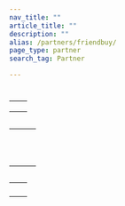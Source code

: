 ```yaml
---
nav_title: ""
article_title: ""
description: ""
alias: /partners/friendbuy/
page_type: partner
search_tag: Partner

---
```


# 

>  



## 



|           |                                                                                                                               |
|-----------------------|------------------------------------------------------------------------------------------------------------------------------------------|
|    |                                                               |
|   |          |
|  |  |


## 









 



### 

|             |                                                                                                                                          |  |
|----------------------------------|----------------------------------------------------------------------------------------------------------------------------------------------------|-----------|
|     |                                                           |     |
|       |                                                                  |     |
|       |                                                         |     |
|  |   |       |
|         |                                                                |     |
|       |                                                              |     |
|         |                                              |     |
|        |                                                                      |     |
|       |                              |     |
|     |                              |     |
|  |                                                                           |     |


## 






 


### 

|  |                                                         |
|-------------------|-----------------------------------------------------------------|
|         |              |
|         |               |
|            |                               |
|               |  |



